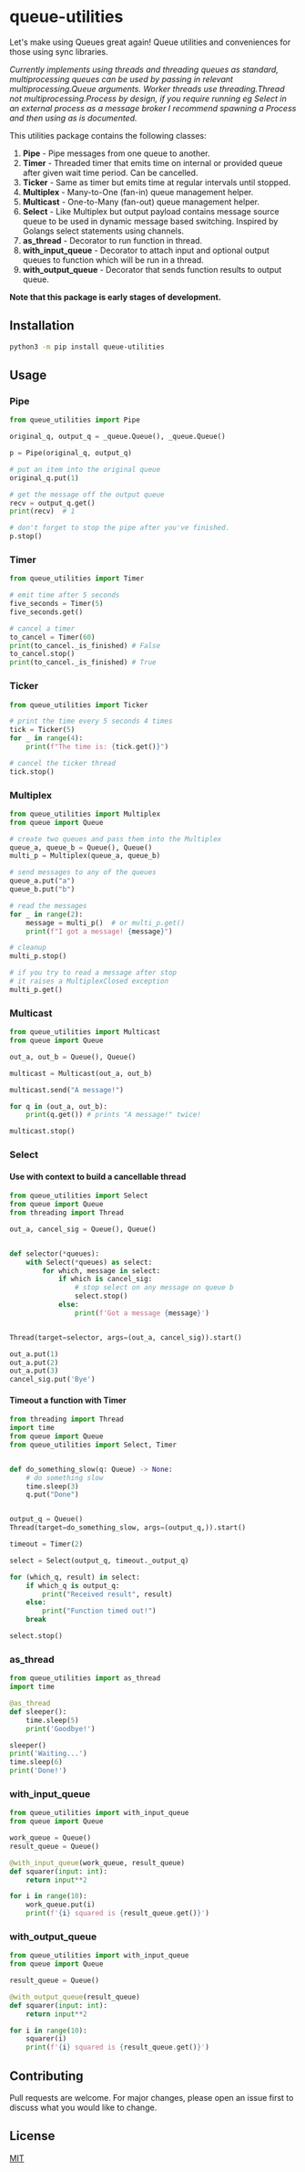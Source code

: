 # queue-utilities

Let's make using Queues great again! Queue utilities and conveniences for those using sync libraries.

_Currently implements using threads and threading queues as standard, multiprocessing queues can be used by passing in relevant multiprocessing.Queue arguments. Worker threads use threading.Thread not multiprocessing.Process by design, if you require running eg Select in an external process as a message broker I recommend spawning a Process and then using as is documented._

This utilities package contains the following classes:

1. **Pipe** - Pipe messages from one queue to another.
2. **Timer** - Threaded timer that emits time on internal or provided queue after given wait time period. Can be cancelled.
3. **Ticker** - Same as timer but emits time at regular intervals until stopped.
4. **Multiplex** - Many-to-One (fan-in) queue management helper.
5. **Multicast** - One-to-Many (fan-out) queue management helper.
6. **Select** - Like Multiplex but output payload contains message source queue to be used in dynamic message based switching. Inspired by Golangs select statements using channels.
7. **as_thread** - Decorator to run function in thread.
8. **with_input_queue** - Decorator to attach input and optional output queues to function which will be run in a thread.
9. **with_output_queue** - Decorator that sends function results to output queue.

**Note that this package is early stages of development.**

## Installation

```bash
python3 -m pip install queue-utilities
```

## Usage

### Pipe

```python
from queue_utilities import Pipe

original_q, output_q = _queue.Queue(), _queue.Queue()

p = Pipe(original_q, output_q)

# put an item into the original queue
original_q.put(1)

# get the message off the output queue
recv = output_q.get()
print(recv)  # 1

# don't forget to stop the pipe after you've finished.
p.stop()
```

### Timer

```python
from queue_utilities import Timer

# emit time after 5 seconds
five_seconds = Timer(5)
five_seconds.get()

# cancel a timer
to_cancel = Timer(60)
print(to_cancel._is_finished) # False
to_cancel.stop()
print(to_cancel._is_finished) # True

```

### Ticker

```python
from queue_utilities import Ticker

# print the time every 5 seconds 4 times
tick = Ticker(5)
for _ in range(4):
    print(f"The time is: {tick.get()}")

# cancel the ticker thread
tick.stop()

```

### Multiplex

```python
from queue_utilities import Multiplex
from queue import Queue

# create two queues and pass them into the Multiplex
queue_a, queue_b = Queue(), Queue()
multi_p = Multiplex(queue_a, queue_b)

# send messages to any of the queues
queue_a.put("a")
queue_b.put("b")

# read the messages
for _ in range(2):
    message = multi_p()  # or multi_p.get()
    print(f"I got a message! {message}")

# cleanup
multi_p.stop()

# if you try to read a message after stop
# it raises a MultiplexClosed exception
multi_p.get()

```

### Multicast

```python
from queue_utilities import Multicast
from queue import Queue

out_a, out_b = Queue(), Queue()

multicast = Multicast(out_a, out_b)

multicast.send("A message!")

for q in (out_a, out_b):
    print(q.get()) # prints "A message!" twice!

multicast.stop()
```

### Select

#### Use with context to build a cancellable thread

```python
from queue_utilities import Select
from queue import Queue
from threading import Thread

out_a, cancel_sig = Queue(), Queue()


def selector(*queues):
    with Select(*queues) as select:
        for which, message in select:
            if which is cancel_sig:
                # stop select on any message on queue b
                select.stop()
            else:
                print(f'Got a message {message}')


Thread(target=selector, args=(out_a, cancel_sig)).start()

out_a.put(1)
out_a.put(2)
out_a.put(3)
cancel_sig.put('Bye')
```

#### Timeout a function with Timer

```python
from threading import Thread
import time
from queue import Queue
from queue_utilities import Select, Timer


def do_something_slow(q: Queue) -> None:
    # do something slow
    time.sleep(3)
    q.put("Done")


output_q = Queue()
Thread(target=do_something_slow, args=(output_q,)).start()

timeout = Timer(2)

select = Select(output_q, timeout._output_q)

for (which_q, result) in select:
    if which_q is output_q:
        print("Received result", result)
    else:
        print("Function timed out!")
    break

select.stop()
```

### as_thread

```python
from queue_utilities import as_thread
import time

@as_thread
def sleeper():
    time.sleep(5)
    print('Goodbye!')

sleeper()
print('Waiting...')
time.sleep(6)
print('Done!')

```

### with_input_queue

```python
from queue_utilities import with_input_queue
from queue import Queue

work_queue = Queue()
result_queue = Queue()

@with_input_queue(work_queue, result_queue)
def squarer(input: int):
    return input**2

for i in range(10):
    work_queue.put(i)
    print(f'{i} squared is {result_queue.get()}')
```

### with_output_queue

```python
from queue_utilities import with_input_queue
from queue import Queue

result_queue = Queue()

@with_output_queue(result_queue)
def squarer(input: int):
    return input**2

for i in range(10):
    squarer(i)
    print(f'{i} squared is {result_queue.get()}')
```

## Contributing

Pull requests are welcome. For major changes, please open an issue first to discuss what you would like to change.

## License

[MIT](https://choosealicense.com/licenses/mit/)
